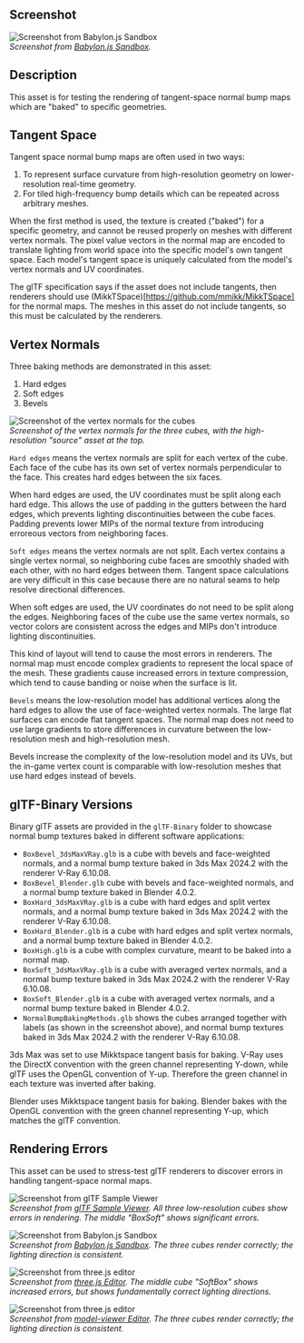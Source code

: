 ## Screenshot

![Screenshot from Babylon.js Sandbox](screenshot/screenshot_Large.jpg)
<br/>_Screenshot from [Babylon.js Sandbox](https://sandbox.babylonjs.com/)._

## Description

This asset is for testing the rendering of tangent-space normal bump maps which are "baked" to specific geometries. 

## Tangent Space

Tangent space normal bump maps are often used in two ways: 
1. To represent surface curvature from high-resolution geometry on lower-resolution real-time geometry.
2. For tiled high-frequency bump details which can be repeated across arbitrary meshes.

When the first method is used, the texture is created ("baked") for a specific geometry, and cannot be reused properly on meshes with different vertex normals. The pixel value vectors in the normal map are encoded to translate lighting from world space into the specific model's own tangent space. Each model's tangent space is uniquely calculated from the model's vertex normals and UV coordinates.

The glTF specification says if the asset does not include tangents, then renderers should use (MikkTSpace)[https://github.com/mmikk/MikkTSpace] for the normal maps. The meshes in this asset do not include tangents, so this must be calculated by the renderers.

## Vertex Normals

Three baking methods are demonstrated in this asset:
1. Hard edges
2. Soft edges
3. Bevels 

![Screenshot of the vertex normals for the cubes](screenshot/VertexNormals.jpg)
<br/>_Screenshot of the vertex normals for the three cubes, with the high-resolution "source" asset at the top._

`Hard edges` means the vertex normals are split for each vertex of the cube. Each face of the cube has its own set of vertex normals perpendicular to the face. This creates hard edges between the six faces. 

When hard edges are used, the UV coordinates must be split along each hard edge. This allows the use of padding in the gutters between the hard edges, which prevents lighting discontinuities between the cube faces. Padding prevents lower MIPs of the normal texture from introducing erroreous vectors from neighboring faces.

`Soft edges` means the vertex normals are not split. Each vertex contains a single vertex normal, so neighboring cube faces are smoothly shaded with each other, with no hard edges between them. Tangent space calculations are very difficult in this case because there are no natural seams to help resolve directional differences. 

When soft edges are used, the UV coordinates do not need to be split along the edges. Neighboring faces of the cube use the same vertex normals, so vector colors are consistent across the edges and MIPs don't introduce lighting discontinuities.

This kind of layout will tend to cause the most errors in renderers. The normal map must encode complex gradients to represent the local space of the mesh. These gradients cause increased errors in texture compression, which tend to cause banding or noise when the surface is lit.

`Bevels` means the low-resolution model has additional vertices along the hard edges to allow the use of face-weighted vertex normals. The large flat surfaces can encode flat tangent spaces. The normal map does not need to use large gradients to store differences in curvature between the low-resolution mesh and high-resolution mesh. 

Bevels increase the complexity of the low-resolution model and its UVs, but the in-game vertex count is comparable with low-resolution meshes that use hard edges instead of bevels. 

## glTF-Binary Versions

Binary glTF assets are provided in the `glTF-Binary` folder to showcase normal bump textures baked in different software applications:

* `BoxBevel_3dsMaxVRay.glb` is a cube with bevels and face-weighted normals, and a normal bump texture baked in 3ds Max 2024.2 with the renderer V-Ray 6.10.08. 
* `BoxBevel_Blender.glb` cube with bevels and face-weighted normals, and a normal bump texture baked in Blender 4.0.2. 
* `BoxHard_3dsMaxVRay.glb` is a cube with hard edges and split vertex normals, and a normal bump texture baked in 3ds Max 2024.2 with the renderer V-Ray 6.10.08.
* `BoxHard_Blender.glb` is a cube with hard edges and split vertex normals, and a normal bump texture baked in Blender 4.0.2.
* `BoxHigh.glb` is a cube with complex curvature, meant to be baked into a normal map.
* `BoxSoft_3dsMaxVRay.glb` is a cube with averaged vertex normals, and a normal bump texture baked in 3ds Max 2024.2 with the renderer V-Ray 6.10.08.
* `BoxSoft_Blender.glb` is a cube with averaged vertex normals, and a normal bump texture baked in Blender 4.0.2.
* `NormalBumpBakingMethods.glb` shows the cubes arranged together with labels (as shown in the screenshot above), and normal bump textures baked in 3ds Max 2024.2 with the renderer V-Ray 6.10.08.

3ds Max was set to use Mikktspace tangent basis for baking. V-Ray uses the DirectX convention with the green channel representing Y-down, while glTF uses the OpenGL convention of Y-up. Therefore the green channel in each texture was inverted after baking.

Blender uses Mikktspace tangent basis for baking. Blender bakes with the OpenGL convention with the green channel representing Y-up, which matches the glTF convention.

## Rendering Errors

This asset can be used to stress-test glTF renderers to discover errors in handling tangent-space normal maps.

![Screenshot from glTF Sample Viewer](screenshot/glTFSampleViewer.jpg)
<br/>_Screenshot from [glTF Sample Viewer](https://github.khronos.org/glTF-Sample-Viewer-Release/). All three low-resolution cubes show errors in rendering. The middle "BoxSoft" shows significant errors._

![Screenshot from Babylon.js Sandbox](screenshot/BabylonJSSandbox.jpg)
<br/>_Screenshot from [Babylon.js Sandbox](https://sandbox.babylonjs.com/). The three cubes render correctly; the lighting direction is consistent._

![Screenshot from three.js editor](screenshot/ThreeJSEditor.jpg)
<br/>_Screenshot from [three.js Editor](https://threejs.org/editor/). The middle cube "SoftBox" shows increased errors, but shows fundamentally correct lighting directions._

![Screenshot from three.js editor](screenshot/ModelViewerEditor.jpg)
<br/>_Screenshot from [model-viewer Editor](https://modelviewer.dev/editor/). The three cubes render correctly; the lighting direction is consistent._